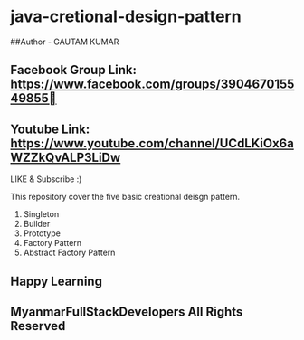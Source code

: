 # java-cretional-design-pattern

##Author - GAUTAM KUMAR

## Facebook Group Link: https://www.facebook.com/groups/390467015549855

## Youtube Link: https://www.youtube.com/channel/UCdLKiOx6aWZZkQvALP3LiDw

LIKE & Subscribe :)


This repository cover the five basic creational deisgn pattern.
1. Singleton
2. Builder
3. Prototype
4. Factory Pattern
5. Abstract Factory Pattern

## Happy Learning

## MyanmarFullStackDevelopers All Rights Reserved